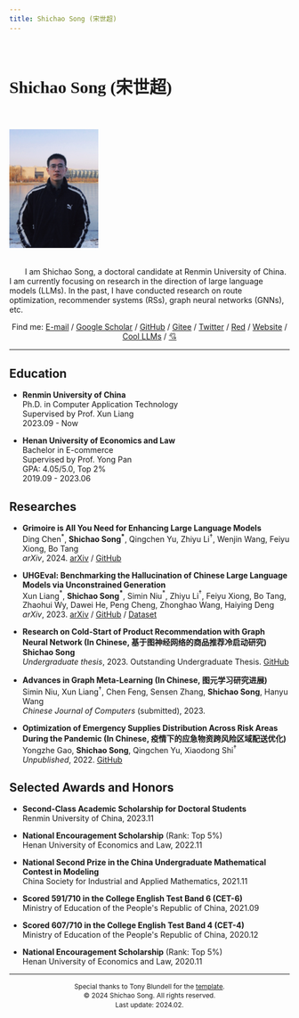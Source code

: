```yaml
---
title: Shichao Song (宋世超)
---
```


<br><br>

<p style="font-family: 'Times New Roman', KaiTi; font-size: 1.8em;">
    <big><strong>Shichao Song (宋世超)</strong></big>
</p><br>

<img src='./assets/avatar.jpg' alt='avatar' width='160px'><br><br>

<p style="text-indent: 2em;">
    I am Shichao Song, a doctoral candidate at Renmin University of China. I am currently focusing on research in the direction of large language models (LLMs). In the past, I have conducted research on route optimization, recommender systems (RSs), graph neural networks (GNNs), etc.
</p>

<p align='center'> Find me: 
    <a href='mailto:song.shichao@outlook.com'>E-mail</a> /
    <a href='https://scholar.google.com/citations?user=91cfp3wAAAAJ'>Google Scholar</a> /
    <a href='https://github.com/Ki-Seki'>GitHub</a> /
    <a href='https://gitee.com/ki_seki'>Gitee</a> /
    <a href='https://twitter.com/Ki_Seki_here'>Twitter</a> /
    <a href='https://www.xiaohongshu.com/user/profile/5b93c22a2169380001d3e50e'>Red</a> /
    <a href='https://ki-seki.github.io'>Website</a> /
    <a href='http://llms.cool'>Cool LLMs</a> /
    <a href='https://ki_seki.gitee.io/us'>💘</a>
</p>

------

## Education

- **Renmin University of China**  
    Ph.D. in Computer Application Technology  
    Supervised by Prof. Xun Liang  
    2023.09 - Now  

- **Henan University of Economics and Law**  
    Bachelor in E-commerce  
    Supervised by Prof. Yong Pan  
    GPA: 4.05/5.0, Top 2%  
    2019.09 - 2023.06  

## Researches

- **Grimoire is All You Need for Enhancing Large Language Models**  
    Ding Chen$^*$, **Shichao Song$^*$**, Qingchen Yu, Zhiyu Li$^†$, Wenjin Wang, Feiyu Xiong, Bo Tang  
    *arXiv*, 2024. 
    [arXiv](https://arxiv.org/abs/2401.03385) /
    [GitHub](https://github.com/IAAR-Shanghai/Grimoire)

- **UHGEval: Benchmarking the Hallucination of Chinese Large Language Models via Unconstrained Generation**  
    Xun Liang$^*$, **Shichao Song$^*$**, Simin Niu$^*$, Zhiyu Li$^†$, Feiyu Xiong, Bo Tang, Zhaohui Wy, Dawei He, Peng Cheng, Zhonghao Wang, Haiying Deng  
    *arXiv*, 2023. 
    [arXiv](https://arxiv.org/abs/2311.15296) /
    [GitHub](https://github.com/IAAR-Shanghai/UHGEval) /
    [Dataset](https://github.com/IAAR-Shanghai/UHGEval/blob/main/data/Xinhua/XinhuaHallucinations.json)

- **Research on Cold-Start of Product Recommendation with Graph Neural Network (In Chinese, 基于图神经网络的商品推荐冷启动研究)**  
    **Shichao Song**  
    *Undergraduate thesis*, 2023. Outstanding Undergraduate Thesis. 
    [GitHub](https://github.com/Ki-Seki/KGCN-pytorch-updated/tree/ugt-only)

- **Advances in Graph Meta-Learning (In Chinese, 图元学习研究进展)**  
    Simin Niu, Xun Liang$^†$, Chen Feng, Sensen Zhang, **Shichao Song**, Hanyu Wang  
    *Chinese Journal of Computers* (submitted), 2023.

- **Optimization of Emergency Supplies Distribution Across Risk Areas During the Pandemic (In Chinese, 疫情下的应急物资跨风险区域配送优化)**  
    Yongzhe Gao, **Shichao Song**, Qingchen Yu, Xiaodong Shi$^†$  
    *Unpublished*, 2022. 
    [GitHub](https://github.com/Ki-Seki/MOPSO-for-Distribution)

## Selected Awards and Honors

- **Second-Class Academic Scholarship for Doctoral Students**  
    Renmin University of China, 2023.11

- **National Encouragement Scholarship** (Rank: Top 5%)  
    Henan University of Economics and Law, 2022.11

- **National Second Prize in the China Undergraduate Mathematical Contest in Modeling**  
    China Society for Industrial and Applied Mathematics, 2021.11

- **Scored 591/710 in the College English Test Band 6 (CET-6)**  
    Ministry of Education of the People's Republic of China, 2021.09

- **Scored 607/710 in the College English Test Band 4 (CET-4)**  
    Ministry of Education of the People's Republic of China, 2020.12

- **National Encouragement Scholarship** (Rank: Top 5%)  
    Henan University of Economics and Law, 2020.11

------

<footer style='text-align:center; font-size:0.85em; line-height: 1.35em'>
    Special thanks to Tony Blundell for the <a href='https://github.com/tonyblundell/pandoc-bootstrap-template'>template</a>.<br>
    &copy; 2024 Shichao Song. All rights reserved.<br>
    Last update: 2024.02.
</footer>
